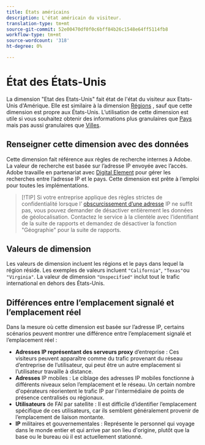 ```yaml
---
title: États américains
description: L'état américain du visiteur.
translation-type: tm+mt
source-git-commit: 52e00470df0f0c6bff84b26c1548e64ff5114fb8
workflow-type: tm+mt
source-wordcount: '318'
ht-degree: 0%

---
```



# État des États-Unis

La dimension &quot;Etat des Etats-Unis&quot; fait état de l&#39;état du visiteur aux Etats-Unis d&#39;Amérique. Elle est similaire à la dimension [Régions](regions.md) , sauf que cette dimension est propre aux États-Unis. L’utilisation de cette dimension est utile si vous souhaitez obtenir des informations plus granulaires que [Pays](countries.md) mais pas aussi granulaires que [Villes](cities.md).

## Renseigner cette dimension avec des données

Cette dimension fait référence aux règles de recherche internes à Adobe. La valeur de recherche est basée sur l’adresse IP envoyée avec l’accès. Adobe travaille en partenariat avec [Digital Element](https://www.digitalelement.com/) pour gérer les recherches entre l’adresse IP et le pays. Cette dimension est prête à l’emploi pour toutes les implémentations.

> [!TIP] Si votre entreprise applique des règles strictes de confidentialité lorsque l’ [obscurcissement d’une adresse](/help/admin/admin/general-acct-settings-admin.md) IP ne suffit pas, vous pouvez demander de désactiver entièrement les données de géolocalisation. Contactez le service à la clientèle avec l’identifiant de la suite de rapports et demandez de désactiver la fonction &quot;Géographie&quot; pour la suite de rapports.

## Valeurs de dimension

Les valeurs de dimension incluent les régions et le pays dans lequel la région réside. Les exemples de valeurs incluent `"California"`, `"Texas"`ou `"Virginia"`. La valeur de dimension `"Unspecified"` inclut tout le trafic international en dehors des États-Unis.

## Différences entre l’emplacement signalé et l’emplacement réel

Dans la mesure où cette dimension est basée sur l’adresse IP, certains scénarios peuvent montrer une différence entre l’emplacement signalé et l’emplacement réel :

* **Adresses IP représentant des serveurs proxy** d’entreprise : Ces visiteurs peuvent apparaître comme du trafic provenant du réseau d’entreprise de l’utilisateur, qui peut être un autre emplacement si l’utilisateur travaille à distance.
* **Adresses** IP mobiles : Le ciblage des adresses IP mobiles fonctionne à différents niveaux selon l’emplacement et le réseau. Un certain nombre d&#39;opérateurs réorientent le trafic IP par l&#39;intermédiaire de points de présence centralisés ou régionaux.
* **Utilisateurs** de FAI par satellite : Il est difficile d’identifier l’emplacement spécifique de ces utilisateurs, car ils semblent généralement provenir de l’emplacement de liaison montante.
* **IP** militaires et gouvernementales : Représente le personnel qui voyage dans le monde entier et qui arrive par son lieu d&#39;origine, plutôt que la base ou le bureau où il est actuellement stationné.

